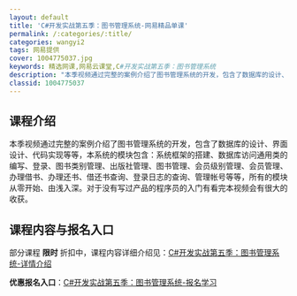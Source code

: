 ```yaml
---
layout: default
title: 'C#开发实战第五季：图书管理系统-网易精品单课'
permalink: /:categories/:title/
categories: wangyi2
tags: 网易提供
cover: 1004775037.jpg
keywords: 精选网课,网易云课堂,C#开发实战第五季：图书管理系统
description: "本季视频通过完整的案例介绍了图书管理系统的开发，包含了数据库的设计、界面设计、代码实现等等，本系统的模块包含：系统框架的搭建、数据库访问通用类的编写、登录、图书类别管理、出版社管理、图书管理"
classid: 1004775037
---
```


## 课程介绍

本季视频通过完整的案例介绍了图书管理系统的开发，包含了数据库的设计、界面设计、代码实现等等，本系统的模块包含：系统框架的搭建、数据库访问通用类的编写、登录、图书类别管理、出版社管理、图书管理、会员级别管理、会员管理、办理借书、办理还书、借还书查询、登录日志的查询、管理帐号等等，所有的模块从零开始、由浅入深。对于没有写过产品的程序员的入门有看完本视频会有很大的收获。

## 课程内容与报名入口

部分课程 **限时** 折扣中，课程内容详细介绍见：[C#开发实战第五季：图书管理系统-详情介绍](https://study.163.com/course/introduction/1004775037.htm?share=1&shareId=1025206652&utm_campaign=share&utm_medium=iphoneShare&utm_source=&utm_u=1025206652)

**优惠报名入口**：[C#开发实战第五季：图书管理系统-报名学习](https://study.163.com/course/introduction/1004775037.htm?share=1&shareId=1025206652&utm_campaign=share&utm_medium=iphoneShare&utm_source=&utm_u=1025206652)

